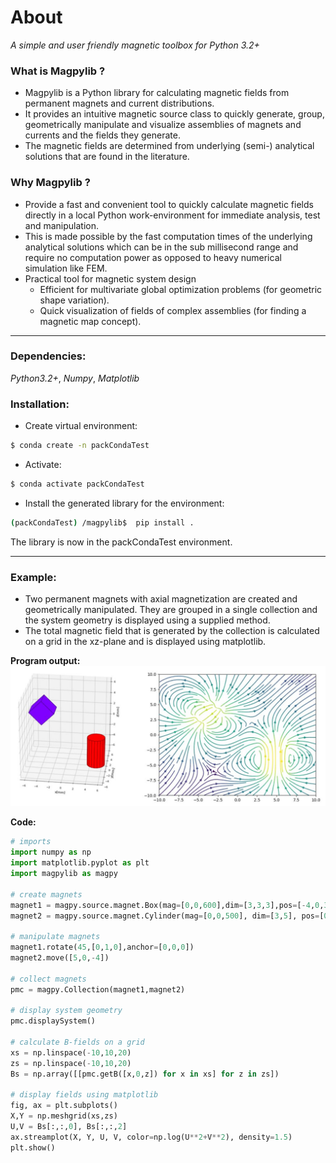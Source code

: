 # About
*A simple and user friendly magnetic toolbox for Python 3.2+*


### What is Magpylib ?
 - Magpylib is a Python library for calculating magnetic fields from permanent magnets and current distributions. 
 - It provides an intuitive magnetic source class to quickly generate, group, geometrically manipulate and visualize assemblies of magnets and currents and the fields they generate.
 - The magnetic fields are determined from underlying (semi-) analytical solutions that are found in the literature.

### Why Magpylib ?
- Provide a fast and convenient tool to quickly calculate magnetic fields directly in a local Python work-environment for immediate analysis, test and manipulation.
- This is made possible by the fast computation times of the underlying analytical solutions which can be in the sub millisecond range and require no computation power as opposed to heavy numerical simulation like FEM.
- Practical tool for magnetic system design
    - Efficient for multivariate global optimization problems (for geometric shape variation).
    - Quick visualization of fields of complex assemblies (for finding a magnetic map concept).

---
### Dependencies: 
_Python3.2+_, _Numpy_, _Matplotlib_

### Installation:

- Create virtual environment:
```bash
$ conda create -n packCondaTest 
```
- Activate:

```bash
$ conda activate packCondaTest
```

- Install the generated library for the environment:


```bash
(packCondaTest) /magpylib$  pip install .
```

The library is now in the packCondaTest environment.


---
### Example:

- Two permanent magnets with axial magnetization are created and geometrically manipulated. They are grouped in a single collection and the system geometry is displayed using a supplied method.
- The total magnetic field that is generated by the collection is calculated on a grid in the xz-plane and is displayed using matplotlib.

**Program output:**
![](./img/examplePlot.jpg)

**Code:**
```python
# imports
import numpy as np
import matplotlib.pyplot as plt
import magpylib as magpy
 
# create magnets
magnet1 = magpy.source.magnet.Box(mag=[0,0,600],dim=[3,3,3],pos=[-4,0,3])
magnet2 = magpy.source.magnet.Cylinder(mag=[0,0,500], dim=[3,5], pos=[0,0,0])

# manipulate magnets
magnet1.rotate(45,[0,1,0],anchor=[0,0,0])
magnet2.move([5,0,-4])

# collect magnets
pmc = magpy.Collection(magnet1,magnet2)

# display system geometry
pmc.displaySystem()

# calculate B-fields on a grid
xs = np.linspace(-10,10,20)
zs = np.linspace(-10,10,20)
Bs = np.array([[pmc.getB([x,0,z]) for x in xs] for z in zs])

# display fields using matplotlib
fig, ax = plt.subplots()
X,Y = np.meshgrid(xs,zs)
U,V = Bs[:,:,0], Bs[:,:,2]
ax.streamplot(X, Y, U, V, color=np.log(U**2+V**2), density=1.5)
plt.show() 
```
